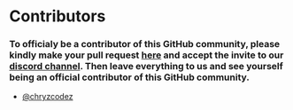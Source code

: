 # Contributors
### To officialy be a contributor of this GitHub community, please kindly make your pull request [here](https://github.com/chryz-hub/chryz-hub.github.io/issues/new?assignees=&labels=invite+me+to+the+organisation&template=invitation.md&title=Please+invite+me+to+the+GitHub+Community+Organization) and accept the invite to our [discord channel](https://discord.gg/c6RhGwcP5b). Then leave everything to us and see yourself being an official contributor of this GitHub community.

* [@chryzcodez](https://github.com/chryzcodez)


